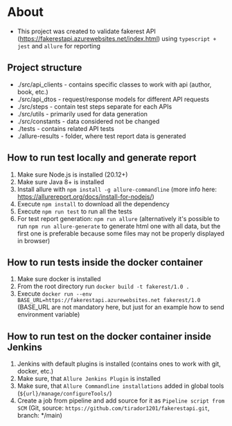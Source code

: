 # About
- This project was created to validate fakerest API (https://fakerestapi.azurewebsites.net/index.html) using `typescript + jest` and `allure` for reporting

## Project structure
- ./src/api_clients - contains specific classes to work with api (author, book, etc.)
- ./src/api_dtos - request/response models for different API requests
- ./src/steps - contain test steps separate for each APIs
- ./src/utils - primarily used for data generation
- ./src/constants - data considered not be changed
- ./tests - contains related API tests
- ./allure-results - folder, where test report data is generated

## How to run test locally and generate report
1. Make sure Node.js is installed (20.12+)
2. Make sure Java 8+ is installed
3. Install allure with `npm install -g allure-commandline` (more info here: https://allurereport.org/docs/install-for-nodejs/)
4. Execute `npm install` to download all the dependency
5. Execute `npm run test` to run all the tests
6. For test report generation: `npm run allure` (alternatively it's possible to run `npm run allure-generate` to generate html one with all data, but the first one is preferable because some files may not be properly displayed in browser)

## How to run tests inside the docker container
1. Make sure docker is installed
2. From the root directory run `docker build -t fakerest/1.0 .`
3. Execute `docker run --env BASE_URL=https://fakerestapi.azurewebsites.net fakerest/1.0` (BASE_URL are not mandatory here, but just for an example how to send environment variable)

## How to run test on the docker container inside Jenkins
1. Jenkins with default plugins is installed (contains ones to work with git, docker, etc.)
2. Make sure, that `Allure Jenkins Plugin` is installed
3. Make sure, that `Allure Commandline installations` added in global tools (`${url}/manage/configureTools/`)
4. Create a job from pipeline and add source for it as `Pipeline script from SCM` (Git, source: `https://github.com/tirador1201/fakerestapi.git`, branch: */main)
